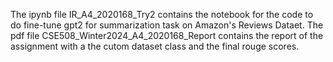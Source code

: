 The ipynb file IR_A4_2020168_Try2 contains the notebook for the code to do fine-tune gpt2 for summarization task on Amazon's Reviews Dataet. The pdf file CSE508_Winter2024_A4_2020168_Report contains the report of the assignment with a the cutom dataset class and the final rouge scores.
